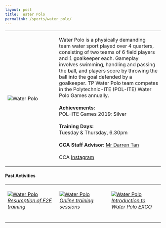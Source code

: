 ```yaml
---
layout: post
title:  Water Polo
permalink: /sports/water_polo/
---
```


<table>
    <tr>
        <td style="width:33%"><image src="{{site.baseurl}}/images/CCA_water_polo.jpg" style="display:block;margin-left:auto;margin-right:auto;" alt="Water Polo"></image></td>
        <td>
            <p>
                Water Polo is a physically demanding team water sport played over 4 quarters, consisting of two teams of 6 field players and 1 goalkeeper each. Gameplay involves swimming, handling and passing the ball, and players score by throwing the ball into the goal defended by a goalkeeper. TP Water Polo team competes in the Polytechnic-ITE (POL-ITE) Water Polo Games annually.<br>
                <br>
                <b>Achievements:</b><br>
                POL-ITE Games 2019: Silver<br>
                <br>
                <b>Training Days:</b><br>
                Tuesday & Thursday, 6.30pm<br>
                <br>
                <b>CCA Staff Advisor:</b> <a href="mailto:darrent@tp.edu.sg">Mr Darren Tan</a><br>
                <br>
                CCA <a href="https://www.instagram.com/temasekpolobabiesxoxo">Instagram</a>
            </p>
        </td>
    </tr>
</table>

#### Past Activities

<table>
    <tr>
        <td style="width:33%"><br>
            <a href="https://www.instagram.com/stories/highlights/17901362797531550/">
                <image src="{{site.baseurl}}/images/CCA-Waterpolo_IG1.png" style="display:block;margin-left:auto;margin-right:auto;" alt="Water Polo">
                <h6 style="margin-top:0%">Resumption of F2F training</h6>
                </image>
            </a>
        </td>
        <td style="width:33%"><br>
            <a href="https://www.instagram.com/stories/highlights/17855255983941363/">
                <image src="{{site.baseurl}}/images/CCA-Waterpolo_IG2.png" style="display:block;margin-left:auto;margin-right:auto;" alt="Water Polo">
                <h6 style="margin-top:0%">Online training sessions</h6>
                </image>
            </a>
        </td>
        <td style="width:33%"><br>
            <a href="https://www.instagram.com/p/CACpyXPHMjB/">
                <image src="{{site.baseurl}}/images/CCA-Waterpolo_IG3.png" style="display:block;margin-left:auto;margin-right:auto;" alt="Water Polo">
                <h6 style="margin-top:0%">Introduction to Water Polo EXCO</h6>    
                </image>
            </a>
        </td>
    </tr>
</table>
